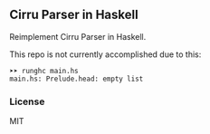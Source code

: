 
Cirru Parser in Haskell
----

Reimplement Cirru Parser in Haskell.

This repo is not currently accomplished due to this:

```
➤➤ runghc main.hs
main.hs: Prelude.head: empty list
```

### License

MIT
